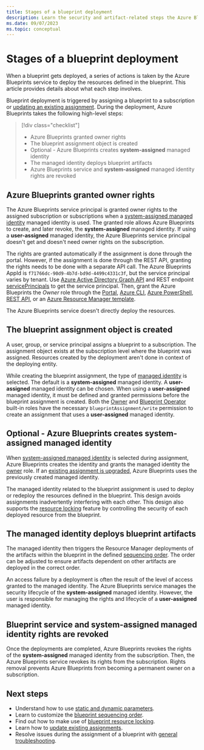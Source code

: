 ```yaml
---
title: Stages of a blueprint deployment
description: Learn the security and artifact-related steps the Azure Blueprints services goes through while creating a blueprint assignment.
ms.date: 09/07/2023
ms.topic: conceptual
---
```

# Stages of a blueprint deployment

When a blueprint gets deployed, a series of actions is taken by the Azure Blueprints service to
deploy the resources defined in the blueprint. This article provides details about what each step
involves.

Blueprint deployment is triggered by assigning a blueprint to a subscription or [updating an
existing assignment](../how-to/update-existing-assignments.md). During the deployment, Azure
Blueprints takes the following high-level steps:

> [!div class="checklist"]
> - Azure Blueprints granted owner rights
> - The blueprint assignment object is created
> - Optional - Azure Blueprints creates **system-assigned** managed identity
> - The managed identity deploys blueprint artifacts
> - Azure Blueprints service and **system-assigned** managed identity rights are revoked

## Azure Blueprints granted owner rights

The Azure Blueprints service principal is granted owner rights to the assigned subscription or
subscriptions when a [system-assigned managed
identity](../../../active-directory/managed-identities-azure-resources/overview.md) managed identity
is used. The granted role allows Azure Blueprints to create, and later revoke, the
**system-assigned** managed identity. If using a **user-assigned** managed identity, the Azure
Blueprints service principal doesn't get and doesn't need owner rights on the subscription.

The rights are granted automatically if the assignment is done through the portal. However, if the
assignment is done through the REST API, granting the rights needs to be done with a separate API
call. The Azure Blueprints AppId is `f71766dc-90d9-4b7d-bd9d-4499c4331c3f`, but the service
principal varies by tenant. Use
[Azure Active Directory Graph API](/graph/migrate-azure-ad-graph-planning-checklist)
and REST endpoint [servicePrincipals](/graph/api/resources/serviceprincipal) to get the service
principal. Then, grant the Azure Blueprints the _Owner_ role through the
[Portal](../../../role-based-access-control/role-assignments-portal.md),
[Azure CLI](../../../role-based-access-control/role-assignments-cli.md),
[Azure PowerShell](../../../role-based-access-control/role-assignments-powershell.md),
[REST API](../../../role-based-access-control/role-assignments-rest.md), or an
[Azure Resource Manager template](../../../role-based-access-control/role-assignments-template.md).

The Azure Blueprints service doesn't directly deploy the resources.

## The blueprint assignment object is created

A user, group, or service principal assigns a blueprint to a subscription. The assignment object
exists at the subscription level where the blueprint was assigned. Resources created by the
deployment aren't done in context of the deploying entity.

While creating the blueprint assignment, the type of [managed
identity](../../../active-directory/managed-identities-azure-resources/overview.md) is selected. The
default is a **system-assigned** managed identity. A **user-assigned** managed identity can be
chosen. When using a **user-assigned** managed identity, it must be defined and granted permissions
before the blueprint assignment is created. Both the
[Owner](../../../role-based-access-control/built-in-roles.md#owner) and
[Blueprint Operator](../../../role-based-access-control/built-in-roles.md#blueprint-operator)
built-in roles have the necessary `blueprintAssignment/write` permission to create an assignment
that uses a **user-assigned** managed identity.

## Optional - Azure Blueprints creates system-assigned managed identity

When [system-assigned managed
identity](../../../active-directory/managed-identities-azure-resources/overview.md) is selected
during assignment, Azure Blueprints creates the identity and grants the managed identity the
[owner](../../../role-based-access-control/built-in-roles.md#owner) role. If an
[existing assignment is upgraded](../how-to/update-existing-assignments.md), Azure Blueprints uses
the previously created managed identity.

The managed identity related to the blueprint assignment is used to deploy or redeploy the resources
defined in the blueprint. This design avoids assignments inadvertently interfering with each other.
This design also supports the [resource locking](./resource-locking.md) feature by controlling the
security of each deployed resource from the blueprint.

## The managed identity deploys blueprint artifacts

The managed identity then triggers the Resource Manager deployments of the artifacts within the
blueprint in the defined [sequencing order](./sequencing-order.md). The order can be adjusted to
ensure artifacts dependent on other artifacts are deployed in the correct order.

An access failure by a deployment is often the result of the level of access granted to the managed
identity. The Azure Blueprints service manages the security lifecycle of the **system-assigned**
managed identity. However, the user is responsible for managing the rights and lifecycle of a
**user-assigned** managed identity.

## Blueprint service and system-assigned managed identity rights are revoked

Once the deployments are completed, Azure Blueprints revokes the rights of the **system-assigned**
managed identity from the subscription. Then, the Azure Blueprints service revokes its rights from
the subscription. Rights removal prevents Azure Blueprints from becoming a permanent owner on a
subscription.

## Next steps

- Understand how to use [static and dynamic parameters](./parameters.md).
- Learn to customize the [blueprint sequencing order](./sequencing-order.md).
- Find out how to make use of [blueprint resource locking](./resource-locking.md).
- Learn how to [update existing assignments](../how-to/update-existing-assignments.md).
- Resolve issues during the assignment of a blueprint with
  [general troubleshooting](../troubleshoot/general.md).